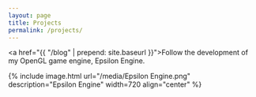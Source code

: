 ```yaml
---
layout: page
title: Projects
permalink: /projects/
---
```



<a href="{{ "/blog" | prepend: site.baseurl }}">Follow the development of my OpenGL game engine, Epsilon Engine.</a>

{% include image.html url="/media/Epsilon Engine.png" description="Epsilon Engine" width=720 align="center" %}
